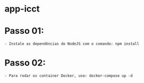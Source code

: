 # app-icct

# Passo 01:
    - Instale as dependências do NodeJS com o comando: npm install

# Passo 02:
    - Para rodar os container Docker, use: docker-compose up -d